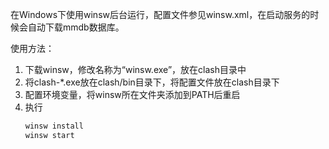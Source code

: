 在Windows下使用winsw后台运行，配置文件参见winsw.xml，在启动服务的时候会自动下载mmdb数据库。

使用方法：
1. 下载winsw，修改名称为“winsw.exe”，放在clash目录中
2. 将clash-\*.exe放在clash/bin目录下，将配置文件放在clash目录下
3. 配置环境变量，将winsw所在文件夹添加到PATH后重启
4. 执行
    ```sh
    winsw install
    winsw start
    ```
